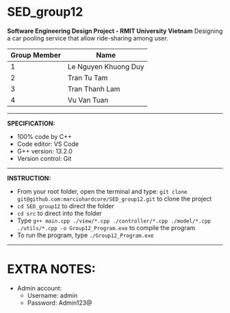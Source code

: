 # SED_group12

**Software Engineering Design Project - RMIT University Vietnam**
Designing a car pooling service that allow ride-sharing among user.

| Group Member | Name |
| --- | --- |
| 1 | Le Nguyen Khuong Duy |
| 2 | Tran Tu Tam |
| 3 | Tran Thanh Lam |
| 4 | Vu Van Tuan |

---

**SPECIFICATION:**

- 100% code by C++
- Code editor: VS Code
- G++ version: 13.2.0
- Version control: Git

---

**INSTRUCTION:**

- From your root folder, open the terminal and type: `git clone git@github.com:marciohardcore/SED_group12.git` to clone the project
- `cd SED_group12` to direct the folder
- `cd src` to direct into the folder
- Type `g++ main.cpp ./view/*.cpp ./controller/*.cpp ./model/*.cpp ./utils/*.cpp -o Group12_Program.exe` to compile the program
- To run the program, type `./Group12_Program.exe`

---

# **EXTRA NOTES:**
- Admin account:
  - Username: admin
  - Password: Admin123@
